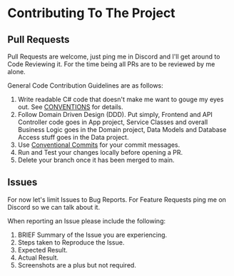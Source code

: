 # Contributing To The Project

## Pull Requests

Pull Requests are welcome, just ping me in Discord and I'll get around to Code Reviewing it. For the time being all PRs are to be reviewed by me alone. 

General Code Contribution Guidelines are as follows:

1. Write readable C# code that doesn't make me want to gouge my eyes out. See [CONVENTIONS](docs/CONVENTIONS.md) for details.
2. Follow Domain Driven Design (DDD). Put simply, Frontend and API Controller code goes in App project, Service Classes and overall Business Logic goes in the Domain project, Data Models and Database Access stuff goes in the Data project.
3. Use [Conventional Commits](https://www.conventionalcommits.org/en/v1.0.0/) for your commit messages.
4. Run and Test your changes locally before opening a PR.
5. Delete your branch once it has been merged to main.

## Issues

For now let's limit Issues to Bug Reports. For Feature Requests ping me on Discord so we can talk about it.

When reporting an Issue please include the following:

1. BRIEF Summary of the Issue you are experiencing.
2. Steps taken to Reproduce the Issue.
3. Expected Result.
4. Actual Result.
5. Screenshots are a plus but not required.